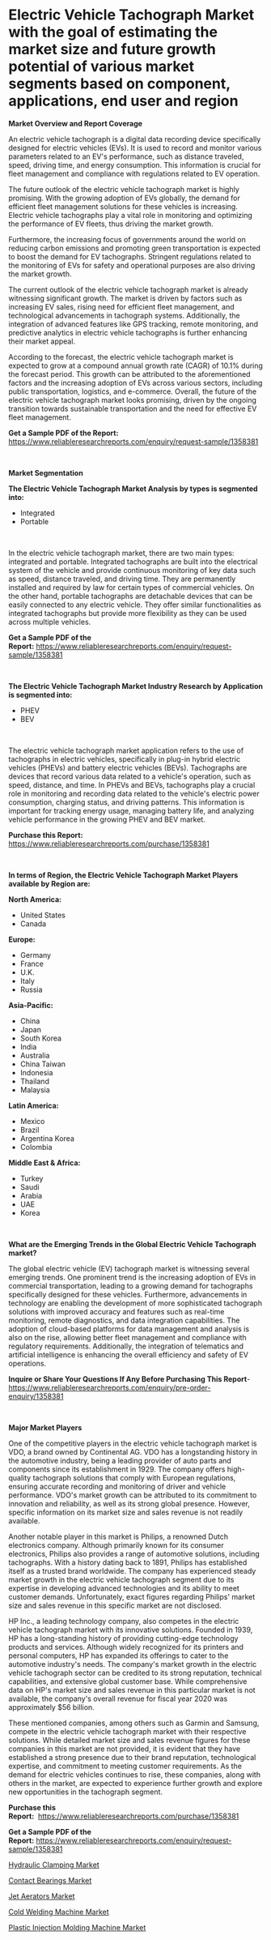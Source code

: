 <p><h1>Electric Vehicle Tachograph Market with the goal of estimating the market size and future growth potential of various market segments based on component, applications, end user and region</h1></p><p><strong>Market Overview and Report Coverage</strong></p>
<p><p>An electric vehicle tachograph is a digital data recording device specifically designed for electric vehicles (EVs). It is used to record and monitor various parameters related to an EV's performance, such as distance traveled, speed, driving time, and energy consumption. This information is crucial for fleet management and compliance with regulations related to EV operation.</p><p>The future outlook of the electric vehicle tachograph market is highly promising. With the growing adoption of EVs globally, the demand for efficient fleet management solutions for these vehicles is increasing. Electric vehicle tachographs play a vital role in monitoring and optimizing the performance of EV fleets, thus driving the market growth.</p><p>Furthermore, the increasing focus of governments around the world on reducing carbon emissions and promoting green transportation is expected to boost the demand for EV tachographs. Stringent regulations related to the monitoring of EVs for safety and operational purposes are also driving the market growth.</p><p>The current outlook of the electric vehicle tachograph market is already witnessing significant growth. The market is driven by factors such as increasing EV sales, rising need for efficient fleet management, and technological advancements in tachograph systems. Additionally, the integration of advanced features like GPS tracking, remote monitoring, and predictive analytics in electric vehicle tachographs is further enhancing their market appeal.</p><p>According to the forecast, the electric vehicle tachograph market is expected to grow at a compound annual growth rate (CAGR) of 10.1% during the forecast period. This growth can be attributed to the aforementioned factors and the increasing adoption of EVs across various sectors, including public transportation, logistics, and e-commerce. Overall, the future of the electric vehicle tachograph market looks promising, driven by the ongoing transition towards sustainable transportation and the need for effective EV fleet management.</p></p>
<p><strong>Get a Sample PDF of the Report:</strong> <a href="https://www.reliableresearchreports.com/enquiry/request-sample/1358381">https://www.reliableresearchreports.com/enquiry/request-sample/1358381</a></p>
<p>&nbsp;</p>
<p><strong>Market Segmentation</strong></p>
<p><strong>The Electric Vehicle Tachograph Market Analysis by types is segmented into:</strong></p>
<p><ul><li>Integrated</li><li>Portable</li></ul></p>
<p>&nbsp;</p>
<p><p>In the electric vehicle tachograph market, there are two main types: integrated and portable. Integrated tachographs are built into the electrical system of the vehicle and provide continuous monitoring of key data such as speed, distance traveled, and driving time. They are permanently installed and required by law for certain types of commercial vehicles. On the other hand, portable tachographs are detachable devices that can be easily connected to any electric vehicle. They offer similar functionalities as integrated tachographs but provide more flexibility as they can be used across multiple vehicles.</p></p>
<p><strong>Get a Sample PDF of the Report:</strong>&nbsp;<a href="https://www.reliableresearchreports.com/enquiry/request-sample/1358381">https://www.reliableresearchreports.com/enquiry/request-sample/1358381</a></p>
<p>&nbsp;</p>
<p><strong>The Electric Vehicle Tachograph Market Industry Research by Application is segmented into:</strong></p>
<p><ul><li>PHEV</li><li>BEV</li></ul></p>
<p>&nbsp;</p>
<p><p>The electric vehicle tachograph market application refers to the use of tachographs in electric vehicles, specifically in plug-in hybrid electric vehicles (PHEVs) and battery electric vehicles (BEVs). Tachographs are devices that record various data related to a vehicle's operation, such as speed, distance, and time. In PHEVs and BEVs, tachographs play a crucial role in monitoring and recording data related to the vehicle's electric power consumption, charging status, and driving patterns. This information is important for tracking energy usage, managing battery life, and analyzing vehicle performance in the growing PHEV and BEV market.</p></p>
<p><strong>Purchase this Report:</strong>&nbsp; <a href="https://www.reliableresearchreports.com/purchase/1358381">https://www.reliableresearchreports.com/purchase/1358381</a></p>
<p>&nbsp;</p>
<p><strong>In terms of Region, the Electric Vehicle Tachograph Market Players available by Region are:</strong></p>
<p>
    <p> <strong> North America: </strong>
        <ul>
            <li>United States</li>
            <li>Canada</li>
        </ul>
        </p> 
    <p> <strong> Europe: </strong>
        <ul>
            <li>Germany</li>
            <li>France</li>
            <li>U.K.</li>
            <li>Italy</li>
            <li>Russia</li>
        </ul>
        </p> 
    <p> <strong> Asia-Pacific: </strong>
        <ul>
            <li>China</li>
            <li>Japan</li>
            <li>South Korea</li>
            <li>India</li>
            <li>Australia</li>
            <li>China Taiwan</li>
            <li>Indonesia</li>
            <li>Thailand</li>
            <li>Malaysia</li>
        </ul>
        </p> 
    <p> <strong> Latin America: </strong>
        <ul>
            <li>Mexico</li>
            <li>Brazil</li>
            <li>Argentina Korea</li>
            <li>Colombia</li>
        </ul>
        </p> 
    <p> <strong> Middle East & Africa: </strong>
        <ul>
            <li>Turkey</li>
            <li>Saudi</li>
            <li>Arabia</li>
            <li>UAE</li>
            <li>Korea</li>
        </ul>
    </p>
    </p>
<p>&nbsp;</p>
<p><strong>What are the Emerging Trends in the Global Electric Vehicle Tachograph market?</strong></p>
<p><p>The global electric vehicle (EV) tachograph market is witnessing several emerging trends. One prominent trend is the increasing adoption of EVs in commercial transportation, leading to a growing demand for tachographs specifically designed for these vehicles. Furthermore, advancements in technology are enabling the development of more sophisticated tachograph solutions with improved accuracy and features such as real-time monitoring, remote diagnostics, and data integration capabilities. The adoption of cloud-based platforms for data management and analysis is also on the rise, allowing better fleet management and compliance with regulatory requirements. Additionally, the integration of telematics and artificial intelligence is enhancing the overall efficiency and safety of EV operations.</p></p>
<p><strong>Inquire or Share Your Questions If Any Before Purchasing This Report</strong>- <a href="https://www.reliableresearchreports.com/enquiry/pre-order-enquiry/1358381">https://www.reliableresearchreports.com/enquiry/pre-order-enquiry/1358381</a></p>
<p>&nbsp;</p>
<p><strong>Major Market Players</strong></p>
<p><p>One of the competitive players in the electric vehicle tachograph market is VDO, a brand owned by Continental AG. VDO has a longstanding history in the automotive industry, being a leading provider of auto parts and components since its establishment in 1929. The company offers high-quality tachograph solutions that comply with European regulations, ensuring accurate recording and monitoring of driver and vehicle performance. VDO's market growth can be attributed to its commitment to innovation and reliability, as well as its strong global presence. However, specific information on its market size and sales revenue is not readily available.</p><p>Another notable player in this market is Philips, a renowned Dutch electronics company. Although primarily known for its consumer electronics, Philips also provides a range of automotive solutions, including tachographs. With a history dating back to 1891, Philips has established itself as a trusted brand worldwide. The company has experienced steady market growth in the electric vehicle tachograph segment due to its expertise in developing advanced technologies and its ability to meet customer demands. Unfortunately, exact figures regarding Philips' market size and sales revenue in this specific market are not disclosed.</p><p>HP Inc., a leading technology company, also competes in the electric vehicle tachograph market with its innovative solutions. Founded in 1939, HP has a long-standing history of providing cutting-edge technology products and services. Although widely recognized for its printers and personal computers, HP has expanded its offerings to cater to the automotive industry's needs. The company's market growth in the electric vehicle tachograph sector can be credited to its strong reputation, technical capabilities, and extensive global customer base. While comprehensive data on HP's market size and sales revenue in this particular market is not available, the company's overall revenue for fiscal year 2020 was approximately $56 billion.</p><p>These mentioned companies, among others such as Garmin and Samsung, compete in the electric vehicle tachograph market with their respective solutions. While detailed market size and sales revenue figures for these companies in this market are not provided, it is evident that they have established a strong presence due to their brand reputation, technological expertise, and commitment to meeting customer requirements. As the demand for electric vehicles continues to rise, these companies, along with others in the market, are expected to experience further growth and explore new opportunities in the tachograph segment.</p></p>
<p><strong>Purchase this Report:</strong>&nbsp;&nbsp;<a href="https://www.reliableresearchreports.com/purchase/1358381">https://www.reliableresearchreports.com/purchase/1358381</a></p>
<p></p>
<p><strong>Get a Sample PDF of the Report:</strong>&nbsp;<a href="https://www.reliableresearchreports.com/enquiry/request-sample/1358381">https://www.reliableresearchreports.com/enquiry/request-sample/1358381</a></p>
<p><p><a href="https://www.linkedin.com/pulse/hydraulic-clamping-market-size-2023-2030-global-industrial-8wpve/">Hydraulic Clamping Market</a></p><p><a href="https://medium.com/@santaraynor/contact-bearings-market-exploring-market-share-market-trends-and-future-growth-0bada1285d8b">Contact Bearings Market</a></p><p><a href="https://www.linkedin.com/pulse/jet-aerators-market-size-share-global-analysis-report-2023-3ujxe/">Jet Aerators Market</a></p><p><a href="https://medium.com/@norvalolson/cold-welding-machine-market-trends-forecast-and-competitive-analysis-to-2030-5209685e53d8">Cold Welding Machine Market</a></p><p><a href="https://www.linkedin.com/pulse/plastic-injection-molding-machine-market-insights-players-p3a8e/">Plastic Injection Molding Machine Market</a></p></p>